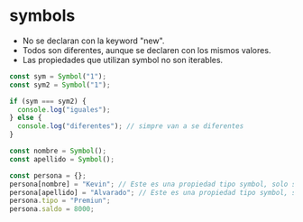 # symbols

- No se declaran con la keyword "new".
- Todos son diferentes, aunque se declaren con los mismos valores.
- Las propiedades que utilizan symbol no son iterables.

```javascript
const sym = Symbol("1");
const sym2 = Symbol("1");

if (sym === sym2) {
  console.log("iguales");
} else {
  console.log("diferentes"); // simpre van a se diferentes
}

const nombre = Symbol();
const apellido = Symbol();

const persona = {};
persona[nombre] = "Kevin"; // Este es una propiedad tipo symbol, solo se puede asignar y acceder de esta manera
persona[apellido] = "Alvarado"; // Este es una propiedad tipo symbol, solo se puede asignar y acceder de esta manera
persona.tipo = "Premiun";
persona.saldo = 8000;
```
